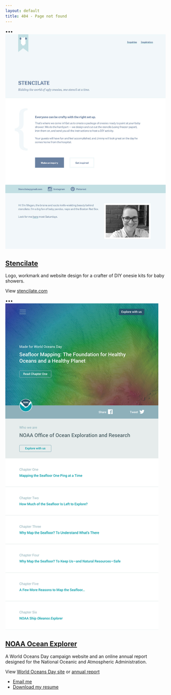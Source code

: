 ```yaml
---
layout: default
title: 404 - Page not found
---
```


<main class="main">
<div class="project">
<div class="project-contain">
<div class="section clear">
<div class="col">
<div class="browser-mock">
	<div class="browser-dots"><span class="red">•</span><span class="yellow">•</span><span class="green">•</span></div>
</div>
<div class="screenshot">
    	<img src="/images/stencilate.jpg" />   
</div>
</div>
<div class="col">
<div class="project-info">
	<h2><a href="http://stencilate.com">Stencilate</a></h2>
	<p>Logo, workmark and website design for a crafter of DIY onesie kits for baby showers.</p>
	<p class="project-link">View <a href="http://stencilate.com">stencilate.com</a></p>
</div>
</div>
</div>
</div>
</div>

<div class="project">
<div class="project-contain">
<div class="section clear">
<div class="col">
<div class="browser-mock">
	<div class="browser-dots"><span>•</span><span>•</span><span>•</span></div>
</div>
<div class="screenshot">
    	<img src="/images/worldoceansday.jpg" />   
</div>
</div>
<div class="col">
<div class="project-info">
	<h2><a href="http://oceanexplorer.noaa.gov/world-oceans-day-2015">NOAA Ocean Explorer</a></h2>
	<p>A World Oceans Day campaign website and an online annual report designed for the National Oceanic and Atmospheric Administration.</p>
	<p class="project-link">View <a href="http://oceanexplorer.noaa.gov/world-oceans-day-2015">World Oceans Day site</a> or <a href="http://oceanexplorer.noaa.gov/annual-report-2014">annual report</a></p>
</div>
</div>
</div>
</div>
</div>
</main>
<aside class="info">
	<ul>
		<li><a href="mailto:heavens.jc@gmail.com">Email me</a></li>
		<li><a href="jackevansresume.pdf">Download my resume</a></li>
	</ul>
</aside>